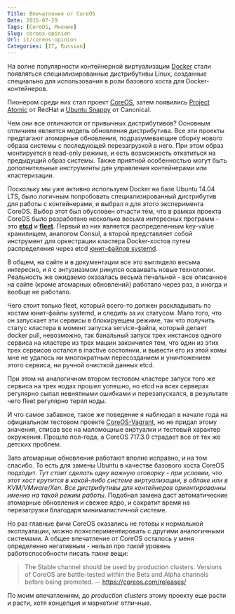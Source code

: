 ```yaml
---
Title: Впечатления от CoreOS
Date: 2015-07-29
Tags: [CoreOS, Мнение]
Slug: coreos-opinion
Url: it/coreos-opinion
Categories: [IT, Russian]
---
```


На волне популярности контейнерной виртуализации [Docker](http://docker.com)
стали появляться специализированные дистрибутивы Linux, созданные специально
для использования в роли базового хоста для Docker-контейнеров.

Пионером среди них стал проект [CoreOS](http://coreos.com), затем появились
[Project Atomic](http://www.projectatomic.io/) от RedHat и
[Ubuntu Snappy](https://developer.ubuntu.com/en/snappy/) от Canonical.

Чем они все отличаются от привычных дистрибутивов? Основным отличием является
модель обновления дистрибутива. Все эти проекты предлагают атомарные обновления,
подразумевающие сборку нового образа системы с последующей перезагрузкой в него.
При этом образ монтируется в read-only режиме, и есть возможность откатиться на
предыдущий образ системы. Также приятной особенностью могут быть дополнительные
инструменты для управления контейнерами или кластеризации.

Поскольку мы уже активно используем Docker на базе Ubuntu 14.04 LTS, было
логичным попробовать специализированный дистрибутив для работы с контейнерами,
и выбрал я для этого эксперимента CoreOS. Выбор этот был обусловен отчасти
тем, что в рамках проекта CoreOS было разработано несколько весьма интересных
программ - это **[etcd](https://github.com/coreos/etcd)** и
**[fleet](https://github.com/coreos/fleet)**. Первый из них является
распределенным key-value хранилищем, аналогом Consul, а второй представляет
собой инструмент для оркестрации кластера Docker-хостов путем распределения
через etcd [юнит-файлов systemd](http://www.freedesktop.org/software/systemd/man/systemd.service.html).

В общем, на сайте и в документации все это выглядело весьма интересно, и я с
энтузиазмом ринулся осваивать новые технологии. Реальность же ожидаемо оказалась
весьма печальной - все описанное на сайте (кроме атомарных обновлений) работало
через раз, а иногда и вообще не работало.

Чего стоит только fleet, который всего-то должен раскладывать по хостам
юнит-файлы systemd, и следить за их статусом. Мало того, что он запускает эти
сервисы в блокируещем режиме, так что получить статус кластера в момент запуска
service-файла, который делает docker pull, невозможно, так банальный запуск
трех инстансов одного сервиса на кластере из трех машин закончился тем, что
один из этих трех сервисов остался в inactive состоянии, и вывести его из этой
комы мне не удалось ни многократным пересозданием и уничтожением этого сервиса,
ни ручной очисткой данных etcd.

При этом на аналогичном втором тестовом кластере запуск того же
сервиса на трех нодах прошел успешно, но etcd на всех серверах регулярно сыпал
невнятными ошибками и перезапускался, в результате чего fleet регулярно терял ноды.

И что самое забавное, такое же поведение я наблюдал в начале года на официальном
тестовом проекте [CoreOS-Vagrant](https://github.com/coreos/coreos-vagrant),
но не придал этому значения, списав все на маломощные виртуалки и тестовый
характер окружения. Прошло пол-года, а CoreOS 717.3.0 страдает все от тех
же детских проблем.

Зато атомарные обновления работают вполне исправно, и на том спасибо.
То есть для замены Ubuntu в качестве базового хоста CoreOS подходит.
*Тут стоит сделать одну важную оговорку - при условии, что этот хост крутится
в какой-либо системе виртуализации, в облаке или в KVM/VMware/Xen. Все
дистрибутивы для контейнеров ориентированны именно на такой режим работы.*
Подобная замена даст автоматические атомарные обновления и свежее ядро, и
сократит время на перезагрузки благодаря минималистичной системе.

Но раз главные фичи CoreOS оказались не готовы к нормальной эксплуатации, можно
поэкспериментировать с другими аналогичными системами. А общее впечатление от
CoreOS осталось у меня определенно негативным - нельзя про *такой* уровень
работоспособности писать *такие* вещи:
> The Stable channel should be used by production clusters.
> Versions of CoreOS are battle-tested within the Beta and Alpha channels before being promoted.
> -- https://coreos.com/releases/

По моим впечатлениям, до *production clusters* этому проекту еще расти и расти,
хотя концепция и маркетинг отличные.
